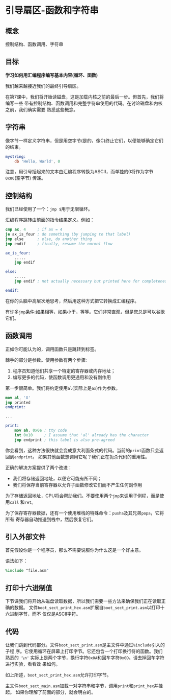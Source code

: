 # 引导扇区-函数和字符串


## 概念

控制结构、函数调用、字符串


## 目标

**学习如何用汇编程序编写基本内容(循环、函数)**

我们越来越接近我们的最终引导扇区。

在第7课中，我们将开始读磁盘，这是加载内核之前的最后一步。但首先，我们将编写一些
带有控制结构、函数调用和完整字符串使用的代码。在讨论磁盘和内核之前，我们确实需要
熟悉这些概念。


## 字符串

像字节一样定义字符串，但是用空字节(是的，像C)终止它们，以便能够确定它们的结束。

```nasm
mystring:
    db 'Hello, World', 0
```

注意，用引号括起来的文本由汇编程序转换为ASCII，而单独的0将作为字节`0x00`(空字节)
传递。


## 控制结构

我们已经使用了一个：`jmp $`用于无限循环。

汇编程序跳转由前面的指令结果定义。例如：

```nasm
cmp ax, 4     ; if ax = 4
je ax_is_four ; do something (by jumping to that label)
jmp else      ; else, do another thing
jmp endif     ; finally, resume the normal flow

ax_is_four:
    .....
    jmp endif

else:
    .....
    jmp endif ; not actually necessary but printed here for completeness

endif:
```
在你的头脑中高层次地思考，然后用这种方式把它转换成汇编程序。

有许多`jmp`条件:如果相等，如果小于，等等。它们非常直观，但是您总是可以谷歌它们。


## 函数调用

正如你可能认为的，调用函数只是跳转到标签。

棘手的部分是参数。使用参数有两个步骤:

1. 程序员知道他们共享一个特定的寄存器或内存地址；
2. 编写更多的代码，使函数调用更通用和没有副作用

第一步很简单。我们将约定使用`al`(实际上是`ax`)作为参数。

```nasm
mov al, 'X'
jmp printed
endprint:

...

print:
    mov ah, 0x0e ; tty code
    int 0x10     ; I assume that 'al' already has the character
    jmp endprint ; this label is also pre-agreed
```

你会看到，这种方法很快就会变成意大利面条式的代码。当前的`print`函数只会返回到`endprint`。
如果其他函数想调用它呢？我们正在扼杀代码的重用性。

正确的解决方案提供了两个改进：

- 我们将存储返回地址，以便它可能有所不同；
- 我们将保存当前寄存器以允许子函数修改它们而不产生任何副作用

为了存储返回地址，CPU将会帮助我们。不要使用两个`jmp`来调用子例程，而是使用`call`
和`ret`。

为了保存寄存器数据，还有一个使用堆栈的特殊命令：`pusha`及其兄弟`popa`，它将所有
寄存器自动推送到栈中，然后恢复它们。


## 引入外部文件

首先假设你是一个程序员，那么不需要说服你为什么这是一个好主意。

语法如下：

```nasm
%include "file.asm"
```


## 打印十六进制值

下节课我们将开始从磁盘读取数据，所以我们需要一些方法来确保我们正在读取正确的数据。
文件`boot_sect_print_hex.asm`扩展自`boot_sect_print.asm`以打印十六进制字节，而不
仅仅是ASCII字符。


## 代码

让我们跳到代码部分。文件`boot_sect_print.asm`是主文件中通过`%include`引入的子程
序。它使用循环在屏幕上打印字节。它还包含一个打印换行符的函数。我们熟悉的 `'\n'` 
实际上是两个字节，换行字符`0x0A`和回车字符`0x0D`。请去掉回车字符进行实验，看看效
果如何。

如上所述，`boot_sect_print_hex.asm`允许打印字节。

主文件`boot_sect_main.asm`加载一对字符串和字节，调用`print`和`print_hex`并挂起。
如果你理解了前面的部分，就会明白的。
